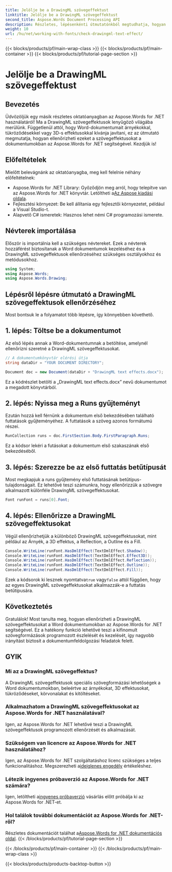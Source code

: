 ```yaml
---
title: Jelölje be a DrawingML szövegeffektust
linktitle: Jelölje be a DrawingML szövegeffektust
second_title: Aspose.Words Document Processing API
description: Részletes, lépésenkénti útmutatónkból megtudhatja, hogyan ellenőrizheti a DrawingML szövegeffektusokat Word dokumentumokban az Aspose.Words for .NET használatával. Bővítse dokumentumait könnyedén.
weight: 10
url: /hu/net/working-with-fonts/check-drawingml-text-effect/
---
```


{{< blocks/products/pf/main-wrap-class >}}
{{< blocks/products/pf/main-container >}}
{{< blocks/products/pf/tutorial-page-section >}}

# Jelölje be a DrawingML szövegeffektust

## Bevezetés

Üdvözöljük egy másik részletes oktatóanyagban az Aspose.Words for .NET használatáról! Ma a DrawingML szövegeffektusok lenyűgöző világába merülünk. Függetlenül attól, hogy Word-dokumentumait árnyékokkal, tükröződésekkel vagy 3D-s effektusokkal kívánja javítani, ez az útmutató megmutatja, hogyan ellenőrizheti ezeket a szövegeffektusokat a dokumentumokban az Aspose.Words for .NET segítségével. Kezdjük is!

## Előfeltételek

Mielőtt belevágnánk az oktatóanyagba, meg kell felelnie néhány előfeltételnek:

-  Aspose.Words for .NET Library: Győződjön meg arról, hogy telepítve van az Aspose.Words for .NET könyvtár. Letöltheti a[Az Aspose kiadási oldala](https://releases.aspose.com/words/net/).
- Fejlesztési környezet: Be kell állítania egy fejlesztői környezetet, például a Visual Studio-t.
- Alapvető C# ismeretek: Hasznos lehet némi C# programozási ismerete.

## Névterek importálása

Először is importálnia kell a szükséges névtereket. Ezek a névterek hozzáférést biztosítanak a Word dokumentumok kezeléséhez és a DrawingML szövegeffektusok ellenőrzéséhez szükséges osztályokhoz és metódusokhoz.

```csharp
using System;
using Aspose.Words;
using Aspose.Words.Drawing;
```

## Lépésről lépésre útmutató a DrawingML szövegeffektusok ellenőrzéséhez

Most bontsuk le a folyamatot több lépésre, így könnyebben követhető.

## 1. lépés: Töltse be a dokumentumot

Az első lépés annak a Word-dokumentumnak a betöltése, amelynél ellenőrizni szeretné a DrawingML szövegeffektusokat. 

```csharp
// A dokumentumkönyvtár elérési útja
string dataDir = "YOUR DOCUMENT DIRECTORY";

Document doc = new Document(dataDir + "DrawingML text effects.docx");
```

Ez a kódrészlet betölti a „DrawingML text effects.docx” nevű dokumentumot a megadott könyvtárból.

## 2. lépés: Nyissa meg a Runs gyűjteményt

Ezután hozzá kell férnünk a dokumentum első bekezdésében található futtatások gyűjteményéhez. A futtatások a szöveg azonos formátumú részei.

```csharp
RunCollection runs = doc.FirstSection.Body.FirstParagraph.Runs;
```

Ez a kódsor lekéri a futásokat a dokumentum első szakaszának első bekezdéséből.

## 3. lépés: Szerezze be az első futtatás betűtípusát

Most megkapjuk a runs gyűjtemény első futtatásának betűtípus-tulajdonságait. Ez lehetővé teszi számunkra, hogy ellenőrizzük a szövegre alkalmazott különféle DrawingML szövegeffektusokat.

```csharp
Font runFont = runs[0].Font;
```

## 4. lépés: Ellenőrizze a DrawingML szövegeffektusokat

Végül ellenőrizhetjük a különböző DrawingML szövegeffektusokat, mint például az Árnyék, a 3D effektus, a Reflection, a Outline és a Fill.

```csharp
Console.WriteLine(runFont.HasDmlEffect(TextDmlEffect.Shadow));
Console.WriteLine(runFont.HasDmlEffect(TextDmlEffect.Effect3D));
Console.WriteLine(runFont.HasDmlEffect(TextDmlEffect.Reflection));
Console.WriteLine(runFont.HasDmlEffect(TextDmlEffect.Outline));
Console.WriteLine(runFont.HasDmlEffect(TextDmlEffect.Fill));
```

 Ezek a kódsorok ki lesznek nyomtatva`true` vagy`false` attól függően, hogy az egyes DrawingML szövegeffektusokat alkalmazzák-e a futtatás betűtípusára.

## Következtetés

Gratulálok! Most tanulta meg, hogyan ellenőrizheti a DrawingML szövegeffektusokat a Word dokumentumokban az Aspose.Words for .NET segítségével. Ez a hatékony funkció lehetővé teszi a kifinomult szövegformázások programozott észlelését és kezelését, így nagyobb irányítást biztosít a dokumentumfeldolgozási feladatok felett.


## GYIK

### Mi az a DrawingML szövegeffektus?
A DrawingML szövegeffektusok speciális szövegformázási lehetőségek a Word dokumentumokban, beleértve az árnyékokat, 3D effektusokat, tükröződéseket, körvonalakat és kitöltéseket.

### Alkalmazhatom a DrawingML szövegeffektusokat az Aspose.Words for .NET használatával?
Igen, az Aspose.Words for .NET lehetővé teszi a DrawingML szövegeffektusok programozott ellenőrzését és alkalmazását.

### Szükségem van licencre az Aspose.Words for .NET használatához?
 Igen, az Aspose.Words for .NET szolgáltatáshoz licenc szükséges a teljes funkcionalitáshoz. Megszerezheti a[ideiglenes engedély](https://purchase.aspose.com/temporary-license/) értékeléshez.

### Létezik ingyenes próbaverzió az Aspose.Words for .NET számára?
 Igen, letöltheti a[ingyenes próbaverzió](https://releases.aspose.com/) vásárlás előtt próbálja ki az Aspose.Words for .NET-et.

### Hol találok további dokumentációt az Aspose.Words for .NET-ről?
 Részletes dokumentációt találhat a[Aspose.Words for .NET dokumentációs oldal](https://reference.aspose.com/words/net/).
{{< /blocks/products/pf/tutorial-page-section >}}

{{< /blocks/products/pf/main-container >}}
{{< /blocks/products/pf/main-wrap-class >}}

{{< blocks/products/products-backtop-button >}}

